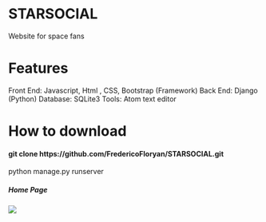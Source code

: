 # STARSOCIAL
Website for space fans
# Features
Front End:
Javascript, Html , CSS, Bootstrap (Framework)
Back End:
Django (Python)
Database:
SQLite3
Tools:
Atom text editor

<html>
<h1>How to download</h1>
  <h4> git clone https://github.com/FredericoFloryan/STARSOCIAL.git </h4>
  python manage.py runserver
  
<p>
 <h5> Home Page </h5>
 <img src='https://user-images.githubusercontent.com/48131033/83994152-bc1a4380-a97f-11ea-9c46-f9b365b6e89c.PNG'>
 <p>
